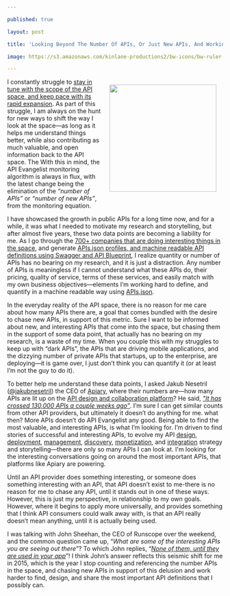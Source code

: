 ---
published: true
layout: post
title: 'Looking Beyond The Number Of APIs, Or Just New APIs, And Working Harder To Find Only The Most Important APIs'
image: https://s3.amazonaws.com/kinlane-productions2/bw-icons/bw-ruler-2.png
---

<p><img style="padding: 15px;" src="https://s3.amazonaws.com/kinlane-productions2/bw-icons/bw-ruler-2.png" alt="" width="250" align="right" />
<p>I constantly struggle to <a href="http://apievangelist.com/2015/02/21/weekly-apireport-for-february-20th-2015/">stay in tune with the scope of the API space, and keep pace with its rapid expansion</a>. As part of this struggle,&nbsp;I am always on the hunt for new ways to shift the way I look at the space&mdash;as long as it helps me understand things better, while also contributing as much valuable, and open information back to the API space. The With this in mind, the API Evangelist monitoring algorithm is always in flux, with the latest change being the elimination of the <em>&ldquo;number of APIs&rdquo; </em>or <em>&ldquo;number of new APIs&rdquo;</em>, from the monitoring equation.
<p>I have showcased the growth in public APIs for a long time now, and for a while, it was what I needed to motivate my research and storytelling, but after almost five years, these two data points are becoming a liability for me. As I go through the <a href="http://theapistack.com/">700+ companies that are doing interesting things in the space</a>, and generate <a href="https://github.com/kinlane/api-stack/tree/gh-pages/data">APIs.json profiles, and machine readable API definitions using Swagger and API Blueprint</a>, I realize quantity or number of APIs has no bearing on my research, and it is just a distraction. Any number of APIs is meaningless if I cannot understand what these APIs do, their pricing, quality of service, terms of these services, and easily match with my own business objectives&mdash;elements I&rsquo;m working hard to define, and quantify in a machine readable way using <a href="http://apisjson.org">APIs.json</a>.
<p>In the everyday reality of the API space, there is no reason for me care about how many APIs there are, a goal that comes bundled with the desire to chase new APIs, in support of this metric. Sure I want to be informed about new, and interesting APIs that come into the space, but chasing them in the support of some data point, that actually has no bearing on my research, is a waste of my time.  When you couple this with my struggles to keep up with &ldquo;dark APIs&rdquo;, the APIs that are driving mobile applications, and the dizzying number of private APIs that startups, up to the enterprise, are deploying&mdash;it is game over, I just don&rsquo;t think you can quantify it (or at least I&rsquo;m not the guy to do it).
<p>To better help me understand these data points, I asked Jakub Nesetril (<a href="https://twitter.com/jakubnesetril">@jakubnesetril</a>) the CEO of <a href="https://apiary.io/">Apiary</a>, where their numbers are&mdash;how many APIs are lit up on the <a href="https://apiary.io/">API design and collaboration platform</a>? He said, <span style="text-decoration: underline;"><em>"It has crossed 130,000 APIs a couple weeks ago&rdquo;</em></span>. I&rsquo;m sure I can get similar counts from other API providers, but ultimately it doesn&rsquo;t do anything for me. what then? More APIs doesn&rsquo;t do API Evangelist any good. Being able to find the most valuable, and interesting APIs, is what I&rsquo;m looking for. I&rsquo;m driven to find stories of successful and interesting APIs, to evolve my API <a href="http://design.apievangelist.com">design</a>, <a href="http://deployment.apievangelist.com">deployment</a>, <a href="http://management.apievangelist.com">management</a>, <a href="http://discovery.apievangelist.com">discovery</a>, <a href="http://monetization.apievangelist.com">monetization</a>, and <a href="http://integration.apievangelist.com">integration</a> strategy and storytelling&mdash;there are only so many APIs I can look at. I'm looking for the interesting conversations going on around the most important APIs, that platforms like Apiary are powering.
<p>Until an API provider does something interesting, or someone does something interesting with an API, that API doesn&rsquo;t exist to me-there is no reason for me to chase any API, until it stands out in one of these ways. However, this is just my perspective, in relationship to my own goals. However, where it begins to apply more universally, and provides something that I think API consumers could walk away with, is that an API really doesn&rsquo;t mean anything, until it is actually being used.
<p>I was talking with John Sheehan, the CEO of Runscope over the weekend, and the common question came up, &ldquo;<em>What are some of the interesting APIs you are seeing out there</em>&rdquo;? To which John replies, &ldquo;<span style="text-decoration: underline;"><em>None of them, until they are used in your app</em></span>&rdquo;! I think John&rsquo;s answer reflects this seismic shift for me in 2015, which is the year I stop counting and referencing the number APIs in the space, and chasing new APIs in support of this delusion and work harder to find, design, and share the most important API definitions that I possibly can.

